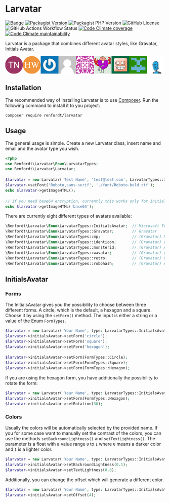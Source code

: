 # Larvatar

[![Badge](http://img.shields.io/badge/source-renfordt/Larvatar-blue.svg)](https://github.com/renfordt/Larvatar)
[![Packagist Version](https://img.shields.io/packagist/v/renfordt/larvatar?include_prereleases)](https://packagist.org/packages/renfordt/larvatar/)
![Packagist PHP Version](https://img.shields.io/packagist/dependency-v/renfordt/larvatar/php)
![GitHub License](https://img.shields.io/github/license/renfordt/Larvatar)
![GitHub Actions Workflow Status](https://img.shields.io/github/actions/workflow/status/renfordt/Larvatar/php.yml?logo=github)
[![Code Climate coverage](https://img.shields.io/codeclimate/coverage/renfordt/larvatar?logo=codeclimate)](https://codeclimate.com/github/renfordt/larvatar/test_coverage)
[![Code Climate maintainability](https://img.shields.io/codeclimate/maintainability/renfordt/larvatar?logo=codeclimate)](https://codeclimate.com/github/renfordt/larvatar/maintainability)

Larvatar is a package that combines different avatar styles, like Gravatar, Initials Avatar.

![Avatar Types](avatars.png)

## Installation

The recommended way of installing Larvatar is to use [Composer](https://getcomposer.org/). Run the following command to
install it to you project:

```
composer require renfordt/larvatar
```

## Usage

The general usage is simple. Create a new Larvatar class, insert name and email and the avatar type you wish.

```php
<?php
use Renfordt\Larvatar\Enum\LarvatarTypes;
use Renfordt\Larvatar\Larvatar;

$larvatar = new Larvatar('Test Name', 'test@test.com', LarvatarTypes::InitialsAvatar);
$larvatar->setFont('Roboto,sans-serif', './font/Roboto-bold.ttf');
echo $larvatar->getImageHTML();

// if you need base64 encryption, currently this works only for InitialsAvatar
echo $larvatar->getImageHTML('base64');
```

There are currently eight different types of avatars available:

```php
\Renfordt\Larvatar\Enum\LarvatarTypes::InitialsAvatar;  // Microsoft Teams like avatar with initials
\Renfordt\Larvatar\Enum\LarvatarTypes::Gravatar;        // Gravatar
\Renfordt\Larvatar\Enum\LarvatarTypes::mp;              // (Gravatar) MysticPerson, simple cartoon-style silhouette (default)
\Renfordt\Larvatar\Enum\LarvatarTypes::identicon;       // (Gravatar) A geometric pattern based on a email hash 
\Renfordt\Larvatar\Enum\LarvatarTypes::monsterid;       // (Gravatar) A generated monster different colors and faces
\Renfordt\Larvatar\Enum\LarvatarTypes::wavatar;         // (Gravatar) generated faces with differing features and backgrounds
\Renfordt\Larvatar\Enum\LarvatarTypes::retro;           // (Gravatar) 8-bit arcade-style pixelated faces
\Renfordt\Larvatar\Enum\LarvatarTypes::robohash;        // (Gravatar) A generated robot with different colors, faces, etc
```

## InitialsAvatar

### Forms

The InitialsAvatar gives you the possibility to choose between three different forms. A circle, which is the default, a
hexagon and a square. Choose it by using the `setForm()` method. The input is either a string or a value of the
Enum `FormTypes`.

```PHP
$larvatar = new Larvatar('Your Name', type: LarvatarTypes::InitialsAvatar);
$larvatar->initialsAvatar->setForm('circle');
$larvatar->initialsAvatar->setForm('square');
$larvatar->initialsAvatar->setForm('hexagon');

$larvatar->initialsAvatar->setForm(FormTypes::Circle);
$larvatar->initialsAvatar->setForm(FormTypes::Square);
$larvatar->initialsAvatar->setForm(FormTypes::Hexagon);
```

If you are using the hexagon form, you have additionally the possibility to rotate the form:

```PHP
$larvatar = new Larvatar('Your Name', type: LarvatarTypes::InitialsAvatar);
$larvatar->initialsAvatar->setForm(FormTypes::Hexagon);
$larvatar->initialsAvatar->setRotation(30);
```

### Colors

Usually the colors will be automatically selected by the provided name.
If you for some case want to manually set the contrast of the colors, you can use the methods `setBackroundLightness()`
and `setTextLightness()`. The parameter is a float with a value range `0` to `1` where `0` means a darker color and `1`
is a lighter color.

```PHP
$larvatar = new Larvatar('Your Name', type: LarvatarTypes::InitialsAvatar);
$larvatar->initialsAvatar->setBackroundLightness(0.1);
$larvatar->initialsAvatar->setTextLightness(0.8);
```

Additionally, you can change the offset which will generate a different color.

```PHP
$larvatar = new Larvatar('Your Name', type: LarvatarTypes::InitialsAvatar);
$larvatar->initialsAvatar->setOffset(4);
```